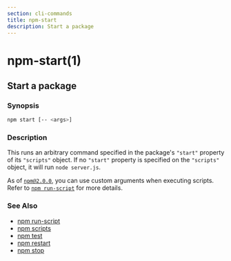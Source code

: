 ```yaml
---
section: cli-commands
title: npm-start
description: Start a package
---
```


# npm-start(1)

## Start a package

### Synopsis

```bash
npm start [-- <args>]
```

### Description

This runs an arbitrary command specified in the package's `"start"` property of
its `"scripts"` object. If no `"start"` property is specified on the
`"scripts"` object, it will run `node server.js`.

As of [`npm@2.0.0`](https://blog.npmjs.org/post/98131109725/npm-2-0-0), you can
use custom arguments when executing scripts. Refer to [`npm run-script`](/cli-commands/npm-run-script) for more details.

### See Also

- [npm run-script](/cli-commands/npm-run-script)
- [npm scripts](/using-npm/scripts)
- [npm test](/cli-commands/npm-test)
- [npm restart](/cli-commands/npm-restart)
- [npm stop](/cli-commands/npm-stop)
